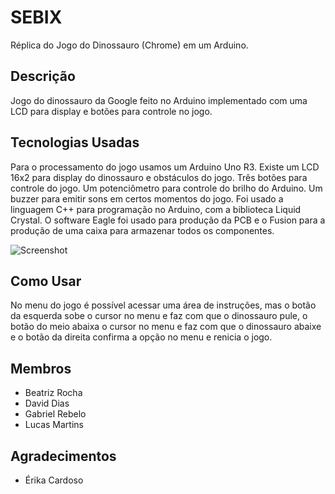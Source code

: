 # SEBIX

Réplica do Jogo do Dinossauro (Chrome) em um Arduino.

<h2> Descrição </h2>

Jogo do dinossauro da Google feito no Arduino implementado com uma LCD para display e botões para controle no jogo.

<h2> Tecnologias Usadas </h2>

Para o processamento do jogo usamos um Arduino Uno R3. Existe um LCD 16x2 para display do dinossauro e obstáculos do jogo. Três botões para controle do jogo. Um potenciômetro para controle do brilho do Arduino. Um buzzer para emitir sons em certos momentos do jogo. Foi usado a linguagem C++ para programação no Arduino, com a biblioteca Liquid Crystal. O software Eagle foi usado para produção da PCB e o Fusion para a produção de uma caixa para armazenar todos os componentes.

![Screenshot](pcb0.png)

<h2> Como Usar </h2>

No menu do jogo é possível acessar uma área de instruções, mas o botão da esquerda sobe o cursor no menu e faz com que o dinossauro pule, o botão do meio abaixa o cursor no menu e faz com que o dinossauro abaixe e o botão da direita confirma a opção no menu e renicia o jogo.

<h2> Membros </h2>

<ul>
  <li>Beatriz Rocha</li>
  <li>David Dias</li>
  <li>Gabriel Rebelo</li>
  <li>Lucas Martins</li>
</ul>

<h2> Agradecimentos </h2>

<ul>
  <li>Érika Cardoso</li>
</ul>
